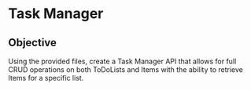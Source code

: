 # Task Manager

## Objective
Using the provided files, create a Task Manager API that allows for full CRUD operations on both ToDoLists and Items with the ability to retrieve Items for a specific list. 

